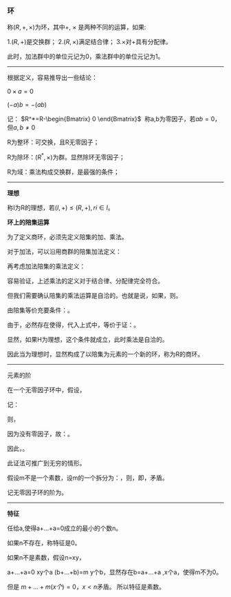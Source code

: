 ### 环​
称$(R,+,\times)$为环，其中+, $\times$ 是两种不同的运算，如果:

1.$(R,+)$是交换群；
2.$(R,\times)$满足结合律；
3.$\times$对+具有分配律。

此时，加法群中的单位元记为0，乘法群中的单位元记为1。


---
根据定义，容易推导出一些结论：

$0\times a = 0$

$(-a)b=-(ab)$

记：
$R^*=R-\begin{Bmatrix} 0 \end{Bmatrix}$
 称a,b为零因子，若$ab=0$，但$a,b\neq 0$

R为整环：可交换，且R无零因子；

R为除环：$(R^*,\times)$为群。显然除环无零因子；

R为域：乘法构成交换群，是最强的条件；

---

**理想**

称I为R的理想，若$(I,+)\leq (R,+),ri\in I$。

**环上的陪集运算**

为了定义商环，必须先定义陪集的加、乘法。

对于加法，可以沿用商群的陪集加法定义：

再考虑加法陪集的乘法定义：

容易验证，上述乘法的定义对于结合律、分配律完全符合。

但我们需要确认陪集的乘法运算是自洽的。也就是说，如果，则。

由陪集等价充要条件：。

由于，必然存在使得，代入上式中，等价于证：。

显然，如果H为理想，这个条件就成立，此时乘法是自洽的。

因此当为理想时，显然构成了以陪集为元素的一个新的环，称为R的商环。

---

元素的阶

在一个无零因子环中，假设，

记：

则，

因为没有零因子，故：。

因此，。

此证法可推广到无穷的情形。

假设m不是一个素数，设m的一个拆分为：，则，即，矛盾。

记无零因子环的阶为。

---
**特征**

任给a,使得a+...+a=0成立的最小的个数n。


如果n不存在，称特征是0。


如果n不是素数，假设n=xy，

a+...+a=0 xy个a
(b+...+b)=m y个b，显然存在b=a+...+a ,x个a，使得m不为0。

但是
$m+...+m (x个)=0，x<n$矛盾。
所以特征是素数。


​